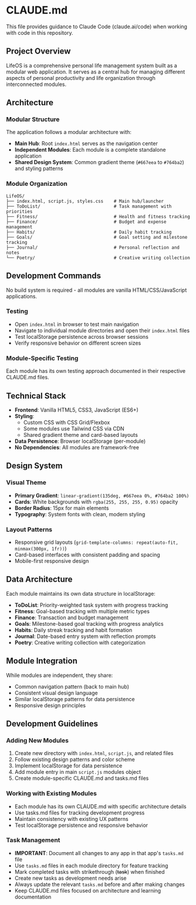 # CLAUDE.md

This file provides guidance to Claude Code (claude.ai/code) when working with code in this repository.

## Project Overview

LifeOS is a comprehensive personal life management system built as a modular web application. It serves as a central hub for managing different aspects of personal productivity and life organization through interconnected modules.

## Architecture

### Modular Structure
The application follows a modular architecture with:
- **Main Hub**: Root `index.html` serves as the navigation center
- **Independent Modules**: Each module is a complete standalone application
- **Shared Design System**: Common gradient theme (`#667eea` to `#764ba2`) and styling patterns

### Module Organization
```
LifeOS/
├── index.html, script.js, styles.css    # Main hub/launcher
├── ToDoList/                            # Task management with priorities
├── Fitness/                             # Health and fitness tracking
├── Finance/                             # Budget and expense management  
├── Habits/                              # Daily habit tracking
├── Goals/                               # Goal setting and milestone tracking
├── Journal/                             # Personal reflection and notes
└── Poetry/                              # Creative writing collection
```

## Development Commands

No build system is required - all modules are vanilla HTML/CSS/JavaScript applications.

### Testing
- Open `index.html` in browser to test main navigation
- Navigate to individual module directories and open their `index.html` files
- Test localStorage persistence across browser sessions
- Verify responsive behavior on different screen sizes

### Module-Specific Testing
Each module has its own testing approach documented in their respective CLAUDE.md files.

## Technical Stack

- **Frontend**: Vanilla HTML5, CSS3, JavaScript (ES6+)
- **Styling**: 
  - Custom CSS with CSS Grid/Flexbox
  - Some modules use Tailwind CSS via CDN
  - Shared gradient theme and card-based layouts
- **Data Persistence**: Browser localStorage (per-module)
- **No Dependencies**: All modules are framework-free

## Design System

### Visual Theme
- **Primary Gradient**: `linear-gradient(135deg, #667eea 0%, #764ba2 100%)`
- **Cards**: White backgrounds with `rgba(255, 255, 255, 0.95)` opacity
- **Border Radius**: 15px for main elements
- **Typography**: System fonts with clean, modern styling

### Layout Patterns
- Responsive grid layouts (`grid-template-columns: repeat(auto-fit, minmax(300px, 1fr))`)
- Card-based interfaces with consistent padding and spacing
- Mobile-first responsive design

## Data Architecture

Each module maintains its own data structure in localStorage:
- **ToDoList**: Priority-weighted task system with progress tracking
- **Fitness**: Goal-based tracking with multiple metric types
- **Finance**: Transaction and budget management
- **Goals**: Milestone-based goal tracking with progress analytics
- **Habits**: Daily streak tracking and habit formation
- **Journal**: Date-based entry system with reflection prompts
- **Poetry**: Creative writing collection with categorization

## Module Integration

While modules are independent, they share:
- Common navigation pattern (back to main hub)
- Consistent visual design language
- Similar localStorage patterns for data persistence
- Responsive design principles

## Development Guidelines

### Adding New Modules
1. Create new directory with `index.html`, `script.js`, and related files
2. Follow existing design patterns and color scheme
3. Implement localStorage for data persistence
4. Add module entry in main `script.js` modules object
5. Create module-specific CLAUDE.md and tasks.md files

### Working with Existing Modules
- Each module has its own CLAUDE.md with specific architecture details
- Use tasks.md files for tracking development progress
- Maintain consistency with existing UX patterns
- Test localStorage persistence and responsive behavior

### Task Management
- **IMPORTANT**: Document all changes to any app in that app's `tasks.md` file
- Use `tasks.md` files in each module directory for feature tracking
- Mark completed tasks with strikethrough (~~task~~) when finished
- Create new tasks as development needs arise
- Always update the relevant `tasks.md` before and after making changes
- Keep CLAUDE.md files focused on architecture and learning documentation